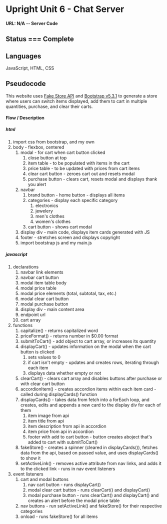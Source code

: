 # Upright Unit 6 - Chat Server

#### URL: N/A -- Server Code

## Status === Complete

## Languages

JavaScript, HTML, CSS

## Pseudocode
This website uses [Fake Store API](https://fakestoreapi.com/) and [Bootstrap v5.3.1](https://getbootstrap.com/) to generate a store where users can switch items displayed, add them to cart in multiple quantities, purchase, and clear their carts.

#### Flow / Description
##### html
1. import css from bootstrap, and my own
2. body - flexbox, centered
    1. modal - for cart when cart button clicked
        1. close button at top
        2. item table - to be populated with items in the cart
        3. price table - to be updated with prices from cart items
        4. clear cart button - zeroes cart out and resets modal
        5. purchase button - clears cart, resets modal and displays thank you alert
    2. navbar
        1. brand button - home button - displays all items
        2. categories - display each specific category
            1. electronics
            2. jewelery
            3. men's clothes
            4. women's clothes
        3. cart button - shows cart modal
    3. display div - main code, displays item cards generated with JS
    4. footer - stretches screen and displays copyright
    5. import bootstrap js and my main.js
##### javascript
1. declarations
    1. navbar link elements
    2. navbar cart button
    3. modal item table body
    4. modal price table
    5. modal price elements (total, subtotal, tax, etc.)
    6. modal clear cart button
    7. modal purchase button
    8. display div - main content area
    9. endpoint url
    10. cart array
2. functions
    1. capitalize() - returns capitalized word
    2. priceFormat() - returns number in $0.00 format
    3. submitToCart() - add object to cart array, or increases its quantity
    4. displayCart() - updates information on the modal when the cart button is clicked
        1. sets values to 0
        2. if cart isn't empty - updates and creates rows, iterating through each item
        3. displays data whether empty or not
    5. clearCart() - clears cart array and disables buttons after purchase or with clear cart button
    6. accordionItem() - creates accordion items within each item card - called during displayCards() function
    7. displayCards() - takes data from fetch into a forEach loop, and creates, edits and appends a new card to the display div for each of them
        1. item image from api
        2. item title from api
        3. item description from api in accordion
        4. item price from api in accordion
        5. footer with add to cart button - button creates aboject that's added to cart with submitToCart()
    8. fakeStore() - creates a spinner (cleared in displayCards()), fetches data from the api, based on passed value, and uses displayCards() to show it
    9. setActiveLink() - removes active attribute from nav links, and adds it to the clicked link - runs in nav event listeners
3. event listeners
    1. cart and modal buttons
        1. nav cart button - runs displayCart()
        2. modal clear cart button - runs clearCart() and displayCart()
        3. modal purchase button - runs clearCart() and displayCart() and creates an alert before the modal price table
    2. nav buttons - run setActiveLink() and fakeStore() for their respective categories
    3. onload - runs fakeStore() for all items